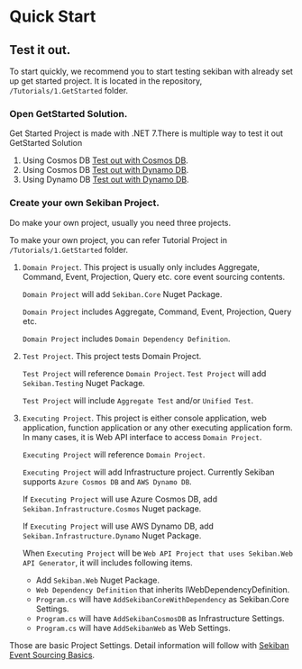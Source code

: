 # Quick Start


## Test it out.

To start quickly, we recommend you to start testing sekiban with already set up get started project.
It is located in the repository, `/Tutorials/1.GetStarted` folder.

### Open GetStarted Solution.



Get Started Project is made with .NET 7.There is multiple way to test it out GetStarted Solution


1. Using Cosmos DB  [Test out with Cosmos DB](./test-out-cosmos.md).
2. Using Cosmos DB  [Test out with Dynamo DB](./test-out-dynamo.md).
2. Using Dynamo DB  [Test out with Dynamo DB](./test-out-dynamo.md).


### Create your own Sekiban Project.

Do make your own project, usually you need three projects.

To make your own project, you can refer Tutorial Project in `/Tutorials/1.GetStarted` folder.

1. `Domain Project`. This project is usually only includes Aggregate, Command, Event, Projection, Query etc. core event sourcing contents.

    `Domain Project` will add `Sekiban.Core` Nuget Package.

    `Domain Project` includes  Aggregate, Command, Event, Projection, Query etc.

    `Domain Project` includes `Domain Dependency Definition`.

2. `Test Project`. This project tests Domain Project.

    `Test Project` will reference `Domain Project`.
    `Test Project` will add `Sekiban.Testing` Nuget Package.

    `Test Project` will include `Aggregate Test` and/or `Unified Test`.

3. `Executing Project`. This project is either console application, web application, function application or any other executing application form. In many cases, it is Web API interface to access `Domain Project`.

    `Executing Project` will reference `Domain Project`.

    `Executing Project` will add Infrastructure project. Currently Sekiban supports `Azure Cosmos DB` and `AWS Dynamo DB`.

    If `Executing Project` will use Azure Cosmos DB, add `Sekiban.Infrastructure.Cosmos` Nuget package.

    If `Executing Project` will use AWS Dynamo DB, add `Sekiban.Infrastructure.Dynamo` Nuget Package.

    When `Executing Project` will be `Web API Project that uses Sekiban.Web API Generator`, it will includes following items.
    
    - Add `Sekiban.Web` Nuget Package.
    - `Web Dependency Definition` that inherits IWebDependencyDefinition.
    - `Program.cs` will have `AddSekibanCoreWithDependency` as Sekiban.Core Settings.
    - `Program.cs` will have `AddSekibanCosmosDB` as Infrastructure Settings.
    - `Program.cs` will have `AddSekibanWeb` as Web Settings.

Those are basic Project Settings. Detail information will follow with  [Sekiban Event Sourcing Basics](./sekiban-event-sourcing-basics.md).